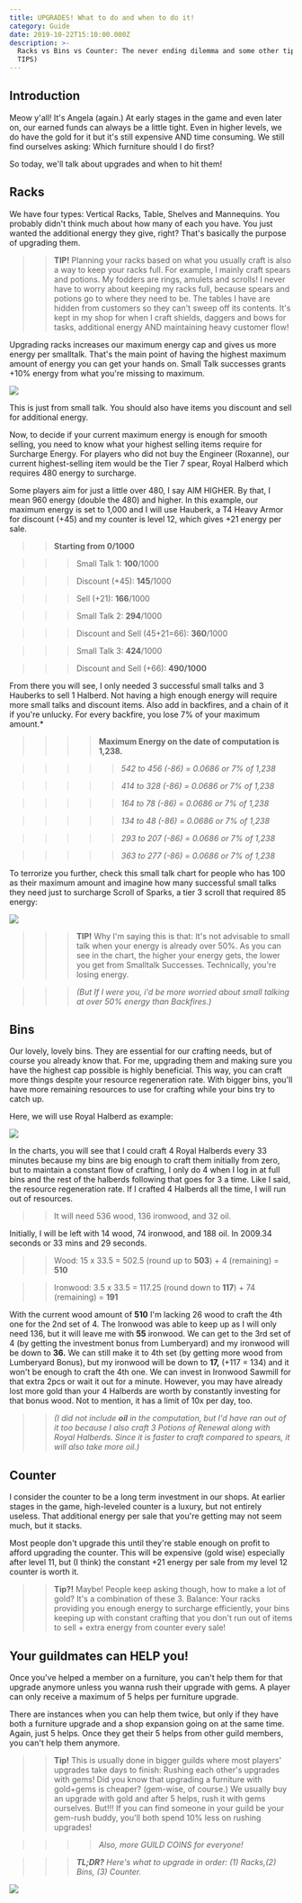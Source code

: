 ```yaml
---
title: UPGRADES! What to do and when to do it!
category: Guide
date: 2019-10-22T15:10:00.000Z
description: >-
  Racks vs Bins vs Counter: The never ending dilemma and some other tips! (Yes,
  TIPS)
---
```

## Introduction

Meow y'all! It's Angela (again.) At early stages in the game and even later on, our earned funds can always be a little tight. Even in higher levels, we do have the gold for it but it's still expensive AND time consuming. We still find ourselves asking: Which furniture should I do first?

So today, we'll talk about upgrades and when to hit them!

## Racks

We have four types: Vertical Racks, Table, Shelves and Mannequins. You probably didn't think much about how many of each you have. You just wanted the additional energy they give, right? That's basically the purpose of upgrading them.

>> **TIP!** Planning your racks based on what you usually craft is also a way to keep your racks full. For example, I mainly craft spears and potions. My fodders are rings, amulets and scrolls! I never have to worry about keeping my racks full, because spears and potions go to where they need to be. The tables I have are hidden from customers so they can't sweep off its contents. It's kept in my shop for when I craft shields, daggers and bows for tasks, additional energy AND maintaining heavy customer flow!

Upgrading racks increases our maximum energy cap and gives us more energy per smalltalk. That's the main point of having the highest maximum amount of energy you can get your hands on. Small Talk successes grants +10% energy  from what you're missing to maximum.

![](/img/max1000.jpg)

This is just from small talk. You should also have items you discount and sell for additional energy. 

Now, to decide if your current maximum energy is enough for smooth selling, you need to know what your highest selling items require for Surcharge Energy. For players who did not buy the Engineer (Roxanne), our current highest-selling item would be the Tier 7 spear, Royal Halberd which requires 480 energy to surcharge.

Some players aim for just a little over 480, I say AIM HIGHER. By that, I mean 960 energy (double the 480) and higher. In this example, our maximum energy is set to 1,000 and I will use Hauberk, a T4 Heavy Armor for discount (+45) and my counter is level 12, which gives +21 energy per sale.

>> **Starting from 0/1000**

>>> Small Talk 1: **100**/1000

>>> Discount (+45): **145**/1000

>>> Sell (+21): **166**/1000

>>> Small Talk 2: **294**/1000

>>> Discount and Sell (45+21=66): **360**/1000

>>> Small Talk 3: **424**/1000

>>> Discount and Sell (+66): **490/1000**

From there you will see, I only needed 3 successful small talks and 3 Hauberks to sell 1 Halberd. Not having a high enough energy will require more small talks and discount items. Also add in backfires, and a chain of it if you're unlucky. For every backfire, you lose 7% of your maximum amount.*

>>>> __Maximum Energy on the date of computation is 1,238.__

>>>>> *542 to 456 (-86) = 0.0686 or 7% of 1,238*

>>>>> *414 to 328 (-86) = 0.0686 or 7% of 1,238*

>>>>> *164 to 78 (-86) = 0.0686 or 7% of 1,238*

>>>>> *134 to 48 (-86) = 0.0686 or 7% of 1,238*

>>>>> *293 to 207 (-86) = 0.0686 or 7% of 1,238*

>>>>> *363 to 277 (-86) = 0.0686 or 7% of 1,238*

To terrorize you further, check this small talk chart for people who has 100 as their maximum amount and imagine how many successful small talks they need just to surcharge Scroll of Sparks, a tier 3 scroll that required 85 energy:

![](/img/max100.jpg)

>>> **TIP!** Why I'm saying this is that: It's not advisable to small talk when your energy is already over 50%. As you can see in the chart, the higher your energy gets, the lower you get from Smalltalk Successes. Technically, you're losing energy.

>>> _(But If I were you, i'd be more worried about small talking at over 50% energy than Backfires.)_

## Bins

Our lovely, lovely bins. They are essential for our crafting needs, but of course you already know that. For me, upgrading them and making sure you have the highest cap possible is highly beneficial. This way, you can craft more things despite your resource regeneration rate. With bigger bins, you'll have more remaining resources to use for crafting while your bins try to catch up. 

Here, we will use Royal Halberd as example:

![](/img/halberd.jpg)

In the charts, you will see that I could craft 4 Royal Halberds every 33 minutes because my bins are big enough to craft them initially from zero, but to maintain a constant flow of crafting, I only do 4 when I log in at full bins and the rest of the halberds following that goes for 3 a time. Like I said, the resource regeneration rate. If I crafted 4 Halberds all the time, I will run out of resources.

>> It will need 536 wood, 136 ironwood, and 32 oil.

Initially, I will be left with 14 wood, 74 ironwood, and 188 oil. In 2009.34 seconds or 33 mins and 29 seconds.

>> Wood: 15 x 33.5 = 502.5 (round up to __503__) + 4 (remaining) = __510__

>> Ironwood: 3.5 x 33.5 = 117.25 (round down to __117__) + 74 (remaining) = __191__

With the current wood amount of __510__ I'm lacking 26 wood to craft the 4th one for the 2nd set of 4. The Ironwood was able to keep up as I will only need 136, but it will leave me with __55__ ironwood. We can get to the 3rd set of 4 (by getting the investment bonus from Lumberyard) and my ironwood will be down to __36.__ We can still make it to 4th set (by getting more wood from Lumberyard Bonus), but my ironwood will be down to __17,__ (+117 = 134) and it won't be enough to craft the 4th one. We can invest in Ironwood Sawmill for that extra 2pcs or wait it out for a minute. However, you may have already lost more gold than your 4 Halberds are worth by constantly investing for that bonus wood. Not to mention, it has a limit of 10x per day, too.

>> *(I did not include __oil__ in the computation, but I'd have ran out of it too because I also craft 3 Potions of Renewal along with Royal Halberds. Since it is faster to craft compared to spears, it will also take more oil.)*

## Counter
I consider the counter to be a long term investment in our shops. At earlier stages in the game, high-leveled counter is a luxury, but not entirely useless. That additional energy per sale that you're getting may not seem much, but it stacks.

Most people don't upgrade this until they're stable enough on profit to afford upgrading the counter. This will be expensive (gold wise) especially after level 11, but (I think) the constant +21 energy per sale from my level 12 counter is worth it.


>> **Tip?!** Maybe! People keep asking though, how to make a lot of gold? It's a combination of these 3. Balance: Your racks providing you enough energy to surcharge efficiently, your bins keeping up with constant crafting that you don't run out of items to sell + extra energy from counter every sale!

## Your guildmates can HELP you!

Once you've helped a member on a furniture, you can't help them for that upgrade anymore unless you wanna rush their upgrade with gems. A player can only receive a maximum of 5 helps per furniture upgrade. 

There are instances when you can help them twice, but only if they have both a furniture upgrade and a shop expansion going on at the same time. Again, just 5 helps. Once they get their 5 helps from other guild members, you can't help them anymore.

>> **Tip!** This is usually done in bigger guilds where most players' upgrades take days to finish: Rushing each other's upgrades with gems! Did you know that upgrading a furniture with gold+gems is cheaper? (gem-wise, of course.) We usually buy an upgrade with gold and after 5 helps, rush it with gems ourselves. But!!! If you can find someone in your guild be your gem-rush buddy, you'll both spend 10% less on rushing upgrades!

>>>> *Also, more GUILD COINS for everyone!*


>>> *__TL;DR?__ Here's what to upgrade in order: (1) Racks,(2) Bins, (3) Counter.*

![](/img/angela-endtag.png)
